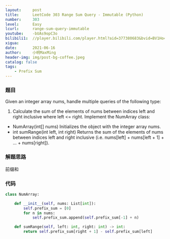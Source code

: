 ```yaml
---
layout:     post
title:      LeetCode 303 Range Sum Query - Immutable (Python)
number:     303
level:      Easy
lcurl:      range-sum-query-immutable
youtube:    -bUAs9opC3o
bilibili1:  //player.bilibili.com/player.html?aid=377380683&bvid=BV1Ho4y1U7wF&cid=390837141&page=1
xigua:      
date:       2021-06-16
author:     小明MaxMing
header-img: img/post-bg-coffee.jpeg
catalog: false
tags:
    - Prefix Sum
---
```


### 题目

Given an integer array nums, handle multiple queries of the following type:

1. Calculate the sum of the elements of nums between indices left and right inclusive where left <= right.
Implement the NumArray class:

- NumArray(int[] nums) Initializes the object with the integer array nums.
- int sumRange(int left, int right) Returns the sum of the elements of nums between indices left and right inclusive (i.e. nums[left] + nums[left + 1] + ... + nums[right]).


### 解题思路

前缀和

### 代码
```python
class NumArray:

    def __init__(self, nums: List[int]):
        self.prefix_sum = [0]
        for n in nums:
            self.prefix_sum.append(self.prefix_sum[-1] + n)

    def sumRange(self, left: int, right: int) -> int:
        return self.prefix_sum[right + 1] - self.prefix_sum[left]
```
